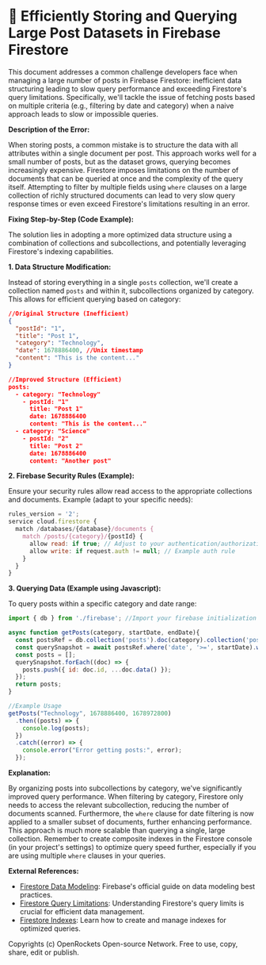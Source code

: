 # 🐞 Efficiently Storing and Querying Large Post Datasets in Firebase Firestore


This document addresses a common challenge developers face when managing a large number of posts in Firebase Firestore: inefficient data structuring leading to slow query performance and exceeding Firestore's query limitations.  Specifically, we'll tackle the issue of fetching posts based on multiple criteria (e.g., filtering by date and category) when a naive approach leads to slow or impossible queries.

**Description of the Error:**

When storing posts, a common mistake is to structure the data with all attributes within a single document per post.  This approach works well for a small number of posts, but as the dataset grows, querying becomes increasingly expensive. Firestore imposes limitations on the number of documents that can be queried at once and the complexity of the query itself.  Attempting to filter by multiple fields using `where` clauses on a large collection of richly structured documents can lead to very slow query response times or even exceed Firestore's limitations resulting in an error.


**Fixing Step-by-Step (Code Example):**

The solution lies in adopting a more optimized data structure using a combination of collections and subcollections, and potentially leveraging Firestore's indexing capabilities.

**1. Data Structure Modification:**

Instead of storing everything in a single `posts` collection, we'll create a collection named `posts` and within it, subcollections organized by category. This allows for efficient querying based on category:

```json
//Original Structure (Inefficient)
{
  "postId": "1",
  "title": "Post 1",
  "category": "Technology",
  "date": 1678886400, //Unix timestamp
  "content": "This is the content..."
}

//Improved Structure (Efficient)
posts:
  - category: "Technology"
    - postId: "1"
      title: "Post 1"
      date: 1678886400
      content: "This is the content..."
  - category: "Science"
    - postId: "2"
      title: "Post 2"
      date: 1678886400
      content: "Another post"

```

**2. Firebase Security Rules (Example):**

Ensure your security rules allow read access to the appropriate collections and documents.  Example (adapt to your specific needs):

```javascript
rules_version = '2';
service cloud.firestore {
  match /databases/{database}/documents {
    match /posts/{category}/{postId} {
      allow read: if true; // Adjust to your authentication/authorization rules
      allow write: if request.auth != null; // Example auth rule
    }
  }
}
```

**3. Querying Data (Example using Javascript):**

To query posts within a specific category and date range:


```javascript
import { db } from './firebase'; //Import your firebase initialization

async function getPosts(category, startDate, endDate){
  const postsRef = db.collection('posts').doc(category).collection('posts');
  const querySnapshot = await postsRef.where('date', '>=', startDate).where('date', '<=', endDate).get();
  const posts = [];
  querySnapshot.forEach((doc) => {
    posts.push({ id: doc.id, ...doc.data() });
  });
  return posts;
}

//Example Usage
getPosts("Technology", 1678886400, 1678972800)
  .then((posts) => {
    console.log(posts);
  })
  .catch((error) => {
    console.error("Error getting posts:", error);
  });

```

**Explanation:**

By organizing posts into subcollections by category, we've significantly improved query performance. When filtering by category, Firestore only needs to access the relevant subcollection, reducing the number of documents scanned.  Furthermore, the `where` clause for date filtering is now applied to a smaller subset of documents, further enhancing performance. This approach is much more scalable than querying a single, large collection.  Remember to create composite indexes in the Firestore console (in your project's settings) to optimize query speed further, especially if you are using multiple `where` clauses in your queries.

**External References:**

* [Firestore Data Modeling](https://firebase.google.com/docs/firestore/modeling-data):  Firebase's official guide on data modeling best practices.
* [Firestore Query Limitations](https://firebase.google.com/docs/firestore/query-data/queries#limitations): Understanding Firestore's query limits is crucial for efficient data management.
* [Firestore Indexes](https://firebase.google.com/docs/firestore/query-data/indexing):  Learn how to create and manage indexes for optimized queries.


Copyrights (c) OpenRockets Open-source Network. Free to use, copy, share, edit or publish.

